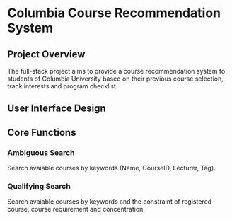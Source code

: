 # Columbia Course Recommendation System

## Project Overview

The full-stack project aims to provide a course recommendation system to students of Columbia University based on their previous course selection, track interests and program checklist. 


## User Interface Design


## Core Functions 
### Ambiguous Search
Search avaiable courses by keywords (Name, CourseID, Lecturer, Tag). 
### Qualifying Search
Search avaiable courses by keywords and the constraint of registered course, course requirement and concentration.
